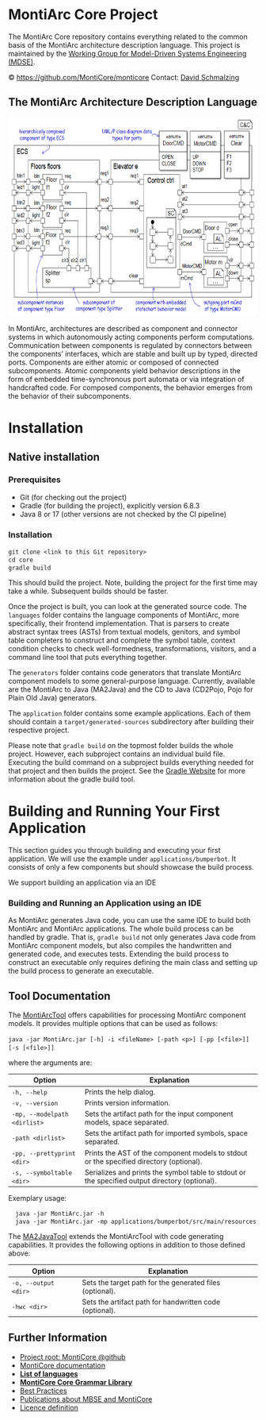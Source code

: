<!-- (c) https://github.com/MontiCore/monticore -->
# MontiArc Core Project

The MontiArc Core repository contains everything related to the common basis of the MontiArc architecture description language. This project is maintained by the [Working Group for Model-Driven Systems Engineering (MDSE)][mdse].

© https://github.com/MontiCore/monticore Contact: [David Schmalzing](https://git.rwth-aachen.de/david.schmalzing)

[se-rwth]: http://www.se-rwth.de
[mdse]:http://www.se-rwth.de/teams/mdse/

## The MontiArc Architecture Description Language

<img src="pics/elevatorExample.PNG" alt="drawing" height="400px"/>

In MontiArc, architectures are described as component and connector systems in which autonomously acting components 
perform computations. Communication between components is regulated by connectors between the components’ interfaces, 
which are stable and built up by typed, directed ports. Components are either atomic or composed of connected 
subcomponents. Atomic components yield behavior descriptions in the form of embedded time-synchronous port automata 
or via integration of handcrafted code. For composed components, the behavior emerges from the behavior of their subcomponents. 

# Installation

## Native installation

### Prerequisites 
- Git (for checking out the project)
- Gradle (for building the project), explicitly version 6.8.3
- Java 8 or 17 (other versions are not checked by the CI pipeline)

### Installation

```
git clone <link to this Git repository>
cd core
gradle build
```

This should build the project. Note, building the project for the first time may
take a while. Subsequent builds should be faster.

Once the project is built, you can look at the generated source code. 
The `languages` folder contains the language components of MontiArc, more 
specifically, their frontend implementation. That is parsers to create abstract
syntax trees (ASTs) from textual models, genitors, and symbol table completers
to construct and complete the symbol table, context condition checks to check
well-formedness, transformations, visitors, and a command line tool that puts 
everything together.

The `generators` folder contains code generators that translate MontiArc component 
models to some general-purpose language. Currently, available are the MontiArc to 
Java (MA2Java) and the CD to Java (CD2Pojo, Pojo for Plain Old Java) generators.

The `application` folder contains some example applications. 
Each of them should contain a `target/generated-sources` subdirectory after
building their respective project. 

Please note that `gradle build` on the topmost folder builds the whole project. 
However, each subproject contains an individual build file. 
Executing the build command on a subproject builds everything needed for that 
project and then builds the project. See the [Gradle Website](https://gradle.org/) 
for more information about the gradle build tool.

# Building and Running Your First Application

This section guides you through building and executing your first application.
We will use the example under `applications/bumperbot`.
It consists of only a few components but should showcase the build process.

We support building an application via an IDE

### Building and Running an Application using an IDE

As MontiArc generates Java code, you can use the same IDE to build both MontiArc 
and MontiArc applications.
The whole build process can be handled by gradle. 
That is, `gradle build` not only generates Java code from MontiArc component 
models, but also compiles the handwritten and generated
code, and executes tests. 
Extending the build process to construct an executable only requires defining the 
main class and setting up the build process to generate an executable.

## Tool Documentation

The [MontiArcTool](languages/montiarc-fe/src/main/java/montiarc/MontiArcTool.java) offers capabilities for processing MontiArc component models.
It provides multiple options that can be used as follows:

`java -jar MontiArc.jar [-h] -i <fileName> [-path <p>] [-pp [<file>]] [-s [<file>]]`

where the arguments are:

| Option                            | Explanation                                                                                    |
|-----------------------------------|------------------------------------------------------------------------------------------------|
| `-h, --help`                      | Prints the help dialog.                                                                        |
| `-v, --version`                   | Prints version information.                                                                    |
| `-mp, --modelpath <dirlist>`      | Sets the artifact path for the input component models, space separated.                        |
| `-path <dirlist>`                 | Sets the artifact path for imported symbols, space separated.                                  |
| `-pp, --prettyprint <dir>`        | Prints the AST of the component models to stdout or the specified directory (optional).        |
| `-s, --symboltable <dir>`         | Serializes and prints the symbol table to stdout or the specified output directory (optional). |

Exemplary usage:

```
  java -jar MontiArc.jar -h
  java -jar MontiArc.jar -mp applications/bumperbot/src/main/resources
``` 

The [MA2JavaTool](generators/ma2java/src/main/java/montiarc/generator/MontiArcTool.java) extends the MontiArcTool with code generating capabilities. It provides the following options in addition to those defined above:

| Option                             | Explanation                                              |
|------------------------------------|----------------------------------------------------------|
| `-o, --output <dir>`               | Sets the target path for the generated files (optional). |
| `-hwc <dir>`                       | Sets the artifact path for handwritten code (optional).  |

## Further Information

* [Project root: MontiCore @github](https://github.com/MontiCore/monticore)
* [MontiCore documentation](http://www.monticore.de/)
* [**List of languages**](https://github.com/MontiCore/monticore/blob/dev/docs/Languages.md)
* [**MontiCore Core Grammar Library**](https://github.com/MontiCore/monticore/blob/dev/monticore-grammar/src/main/grammars/de/monticore/Grammars.md)
* [Best Practices](https://github.com/MontiCore/monticore/blob/dev/docs/BestPractices.md)
* [Publications about MBSE and MontiCore](https://www.se-rwth.de/publications/)
* [Licence definition](https://github.com/MontiCore/monticore/blob/master/00.org/Licenses/LICENSE-MONTICORE-3-LEVEL.md)

